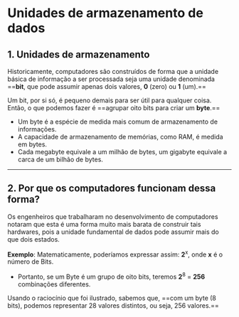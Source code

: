 # **Unidades de armazenamento de dados**

## 1. Unidades de armazenamento

Historicamente, computadores são construídos de forma que a unidade básica de informação a ser processada seja uma unidade denominada ==**bit**, que pode assumir apenas dois valores, **0** (zero) ou **1** (um).==

Um bit, por si só, é pequeno demais para ser útil para qualquer coisa. Então, o que podemos fazer é ==agrupar oito bits para criar um **byte**.==

- Um byte é a espécie de medida mais comum de armazenamento de informações.
- A capacidade de armazenamento de memórias, como RAM, é medida em bytes.
- Cada megabyte equivale a um milhão de bytes, um gigabyte equivale a carca de um bilhão de bytes.

---
## 2. Por que os computadores funcionam dessa forma?

Os engenheiros que trabalharam no desenvolvimento de computadores notaram que esta é uma forma muito mais barata de construir tais hardwares, pois a unidade fundamental de dados pode assumir mais do que dois estados.

**Exemplo**: Matematicamente, poderíamos expressar assim: **2**<sup>x</sup>, onde **x** é o número de Bits.

- Portanto, se um Byte é um grupo de oito bits, teremos **2**<sup>8</sup> = **256** combinações diferentes.

Usando o raciocínio que foi ilustrado, sabemos que, ==com um byte (8 bits), podemos representar 28 valores distintos, ou seja, 256 valores.==